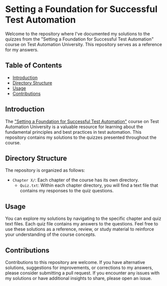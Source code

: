 # Setting a Foundation for Successful Test Automation

Welcome to the repository where I've documented my solutions to the quizzes from the "Setting a Foundation for Successful Test Automation" course on Test Automation University. This repository serves as a reference for my answers.

## Table of Contents

- [Introduction](#introduction)
- [Directory Structure](#directory-structure)
- [Usage](#usage)
- [Contributions](#contributions)

## Introduction

The ["Setting a Foundation for Successful Test Automation"](https://testautomationu.applitools.com/setting-a-foundation-for-successful-test-automation/) course on Test Automation University is a valuable resource for learning about the fundamental principles and best practices in test automation. This repository contains my solutions to the quizzes presented throughout the course.

## Directory Structure

The repository is organized as follows:

- `Chapter X/`: Each chapter of the course has its own directory.
  - `Quiz.txt`: Within each chapter directory, you will find a text file that contains my responses to the quiz questions.

## Usage

You can explore my solutions by navigating to the specific chapter and quiz text files. Each quiz file contains my answers to the questions. Feel free to use these solutions as a reference, review, or study material to reinforce your understanding of the course concepts.

## Contributions

Contributions to this repository are welcome. If you have alternative solutions, suggestions for improvements, or corrections to my answers, please consider submitting a pull request. If you encounter any issues with my solutions or have additional insights to share, please open an issue.
